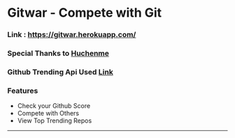 # Gitwar - Compete with Git
### Link : https://gitwar.herokuapp.com/

### Special Thanks to [Huchenme](https://github.com/huchenme)
### Github Trending Api Used [Link](https://github.com/huchenme/github-trending-api)

### Features
  - Check your Github Score
  - Compete with Others
  - View Top Trending Repos

____________________________________________________________________________________
